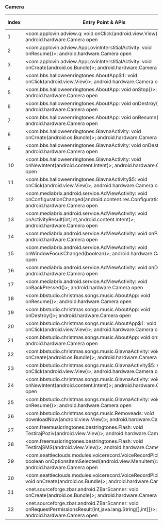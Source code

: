 ### Camera
| Index | Entry Point & APIs | Screen shot | Resource id | Label |
| ------------- | ------------- | ------------- |-------------|-------------|
| 1 | <com.applovin.adview.q: void onClick(android.view.View)>; android.hardware.Camera open | ![](D:\COSMOS\output\py\Play_win8\Music_Audio\com.bbs.halloweenringtones\com.applovin.adview.AppLovinInterstitialActivity.png) |  | F |
| 2 | <com.applovin.adview.AppLovinInterstitialActivity: void onResume()>; android.hardware.Camera open | ![](D:\COSMOS\output\py\Play_win8\Music_Audio\com.bbs.halloweenringtones\com.applovin.adview.AppLovinInterstitialActivity.png) |  | F |
| 3 | <com.applovin.adview.AppLovinInterstitialActivity: void onCreate(android.os.Bundle)>; android.hardware.Camera open | ![](D:\COSMOS\output\py\Play_win8\Music_Audio\com.bbs.halloweenringtones\com.applovin.adview.AppLovinInterstitialActivity.png) |  | F |
| 4 | <com.bbs.halloweenringtones.AboutApp$1: void onClick(android.view.View)>; android.hardware.Camera open | ![](D:\COSMOS\output\py\Play_win8\Music_Audio\com.bbs.halloweenringtones\com.bbs.halloweenringtones.AboutApp.png) |  | F |
| 5 | <com.bbs.halloweenringtones.AboutApp: void onStop()>; android.hardware.Camera open | ![](D:\COSMOS\output\py\Play_win8\Music_Audio\com.bbs.halloweenringtones\com.bbs.halloweenringtones.AboutApp.png) |  | F |
| 6 | <com.bbs.halloweenringtones.AboutApp: void onDestroy()>; android.hardware.Camera open | ![](D:\COSMOS\output\py\Play_win8\Music_Audio\com.bbs.halloweenringtones\com.bbs.halloweenringtones.AboutApp.png) |  | F |
| 7 | <com.bbs.halloweenringtones.AboutApp: void onResume()>; android.hardware.Camera open | ![](D:\COSMOS\output\py\Play_win8\Music_Audio\com.bbs.halloweenringtones\com.bbs.halloweenringtones.AboutApp.png) |  | F |
| 8 | <com.bbs.halloweenringtones.GlavnaActivity: void onCreate(android.os.Bundle)>; android.hardware.Camera open | ![](D:\COSMOS\output\py\Play_win8\Music_Audio\com.bbs.halloweenringtones\com.bbs.halloweenringtones.GlavnaActivity.png) |  | F |
| 9 | <com.bbs.halloweenringtones.GlavnaActivity: void onDestroy()>; android.hardware.Camera open | ![](D:\COSMOS\output\py\Play_win8\Music_Audio\com.bbs.halloweenringtones\com.bbs.halloweenringtones.GlavnaActivity.png) |  | F |
| 10 | <com.bbs.halloweenringtones.GlavnaActivity: void onNewIntent(android.content.Intent)>; android.hardware.Camera open | ![](D:\COSMOS\output\py\Play_win8\Music_Audio\com.bbs.halloweenringtones\com.bbs.halloweenringtones.GlavnaActivity.png) |  | F |
| 11 | <com.bbs.halloweenringtones.GlavnaActivity$5: void onClick(android.view.View)>; android.hardware.Camera open | ![](D:\COSMOS\output\py\Play_win8\Music_Audio\com.bbs.halloweenringtones\com.bbs.halloweenringtones.GlavnaActivity.png) |  | F |
| 12 | <com.mediabrix.android.service.AdViewActivity: void onConfigurationChanged(android.content.res.Configuration)>; android.hardware.Camera open | ![](D:\COSMOS\output\py\Play_win8\Music_Audio\com.bbs.halloweenringtones\com.mediabrix.android.service.AdViewActivity.png) |  | F |
| 13 | <com.mediabrix.android.service.AdViewActivity: void onActivityResult(int,int,android.content.Intent)>; android.hardware.Camera open | ![](D:\COSMOS\output\py\Play_win8\Music_Audio\com.bbs.halloweenringtones\com.mediabrix.android.service.AdViewActivity.png) |  | F |
| 14 | <com.mediabrix.android.service.AdViewActivity: void onPause()>; android.hardware.Camera open | ![](D:\COSMOS\output\py\Play_win8\Music_Audio\com.bbs.halloweenringtones\com.mediabrix.android.service.AdViewActivity.png) |  | F |
| 15 | <com.mediabrix.android.service.AdViewActivity: void onWindowFocusChanged(boolean)>; android.hardware.Camera open | ![](D:\COSMOS\output\py\Play_win8\Music_Audio\com.bbs.halloweenringtones\com.mediabrix.android.service.AdViewActivity.png) |  | F |
| 16 | <com.mediabrix.android.service.AdViewActivity: void onDestroy()>; android.hardware.Camera open | ![](D:\COSMOS\output\py\Play_win8\Music_Audio\com.bbs.halloweenringtones\com.mediabrix.android.service.AdViewActivity.png) |  | F |
| 17 | <com.mediabrix.android.service.AdViewActivity: void onBackPressed()>; android.hardware.Camera open | ![](D:\COSMOS\output\py\Play_win8\Music_Audio\com.bbs.halloweenringtones\com.mediabrix.android.service.AdViewActivity.png) |  | F |
| 18 | <com.bbstudio.christmas.songs.music.AboutApp: void onResume()>; android.hardware.Camera open | ![](D:\COSMOS\output\py\Play_win8\Music_Audio\com.bbstudio.christmas.songs.music\com.bbstudio.christmas.songs.music.AboutApp.png) |  | F |
| 19 | <com.bbstudio.christmas.songs.music.AboutApp: void onDestroy()>; android.hardware.Camera open | ![](D:\COSMOS\output\py\Play_win8\Music_Audio\com.bbstudio.christmas.songs.music\com.bbstudio.christmas.songs.music.AboutApp.png) |  | F |
| 20 | <com.bbstudio.christmas.songs.music.AboutApp$1: void onClick(android.view.View)>; android.hardware.Camera open | ![](D:\COSMOS\output\py\Play_win8\Music_Audio\com.bbstudio.christmas.songs.music\com.bbstudio.christmas.songs.music.AboutApp.png) |  | F |
| 21 | <com.bbstudio.christmas.songs.music.AboutApp: void onStop()>; android.hardware.Camera open | ![](D:\COSMOS\output\py\Play_win8\Music_Audio\com.bbstudio.christmas.songs.music\com.bbstudio.christmas.songs.music.AboutApp.png) |  | F |
| 22 | <com.bbstudio.christmas.songs.music.GlavnaActivity: void onCreate(android.os.Bundle)>; android.hardware.Camera open | ![](D:\COSMOS\output\py\Play_win8\Music_Audio\com.bbstudio.christmas.songs.music\com.bbstudio.christmas.songs.music.GlavnaActivity.png) |  | F |
| 23 | <com.bbstudio.christmas.songs.music.GlavnaActivity$5: void onClick(android.view.View)>; android.hardware.Camera open | ![](D:\COSMOS\output\py\Play_win8\Music_Audio\com.bbstudio.christmas.songs.music\com.bbstudio.christmas.songs.music.GlavnaActivity.png) |  | F |
| 24 | <com.bbstudio.christmas.songs.music.GlavnaActivity: void onNewIntent(android.content.Intent)>; android.hardware.Camera open | ![](D:\COSMOS\output\py\Play_win8\Music_Audio\com.bbstudio.christmas.songs.music\com.bbstudio.christmas.songs.music.GlavnaActivity.png) |  | F |
| 25 | <com.bbstudio.christmas.songs.music.GlavnaActivity: void onResume()>; android.hardware.Camera open | ![](D:\COSMOS\output\py\Play_win8\Music_Audio\com.bbstudio.christmas.songs.music\com.bbstudio.christmas.songs.music.GlavnaActivity.png) |  | F |
| 26 | <com.bbstudio.christmas.songs.music.Removeads: void downloadNow(android.view.View)>; android.hardware.Camera open | ![](D:\COSMOS\output\py\Play_win8\Music_Audio\com.bbstudio.christmas.songs.music\com.bbstudio.christmas.songs.music.Removeads.png) |  | F |
| 27 | <com.freemusicringtones.bestringtones.Flash: void TestirajPoziv(android.view.View)>; android.hardware.Camera open | ![](D:\COSMOS\output\py\Play_win8\Music_Audio\com.freemusicringtones.bestringtones\com.freemusicringtones.bestringtones.Flash.png) |  |  F |
| 28 | <com.freemusicringtones.bestringtones.Flash: void TestirajSMS(android.view.View)>; android.hardware.Camera open | ![](D:\COSMOS\output\py\Play_win8\Music_Audio\com.freemusicringtones.bestringtones\com.freemusicringtones.bestringtones.Flash.png) |  | F |
| 29 | <com.seattleclouds.modules.voicerecord.VoiceRecordPickerActivity: boolean onOptionsItemSelected(android.view.MenuItem)>; android.hardware.Camera open | ![](D:\COSMOS\output\py\Play_win8\Music_Audio\designatualcance.amfmradiofree\com.seattleclouds.modules.voicerecord.VoiceRecordPickerActivity.png) |  | |
| 30 | <com.seattleclouds.modules.voicerecord.VoiceRecordPickerActivity: void onCreate(android.os.Bundle)>; android.hardware.Camera open | ![](D:\COSMOS\output\py\Play_win8\Music_Audio\designatualcance.amfmradiofree\com.seattleclouds.modules.voicerecord.VoiceRecordPickerActivity.png) |  | |
| 31 | <net.sourceforge.zbar.android.ZBarScanner: void onCreate(android.os.Bundle)>; android.hardware.Camera open | ![](D:\COSMOS\output\py\Play_win8\Music_Audio\designatualcance.amfmradiofree\net.sourceforge.zbar.android.ZBarScanner.png) |  | T |
| 32 | <net.sourceforge.zbar.android.ZBarScanner: void onRequestPermissionsResult(int,java.lang.String[],int[])>; android.hardware.Camera open | ![](D:\COSMOS\output\py\Play_win8\Music_Audio\designatualcance.amfmradiofree\net.sourceforge.zbar.android.ZBarScanner.png) |  | T |
